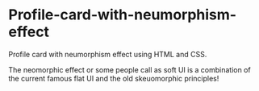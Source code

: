 # Profile-card-with-neumorphism-effect

Profile card with neumorphism effect using HTML and CSS.

The neomorphic effect or some people call as soft UI is a combination of the current famous flat UI and the old skeuomorphic principles!
